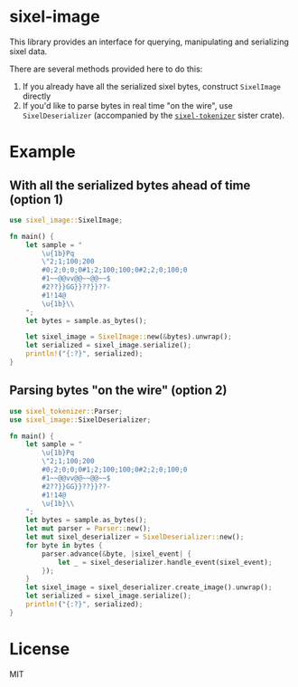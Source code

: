 # sixel-image

This library provides an interface for querying, manipulating and serializing sixel data.

There are several methods provided here to do this:

1. If you already have all the serialized sixel bytes, construct `SixelImage` directly
2. If you'd like to parse bytes in real time "on the wire", use `SixelDeserializer` (accompanied by the [`sixel-tokenizer`](https://github.com/zellij-org/sixel-tokenizer) sister crate).

# Example

## With all the serialized bytes ahead of time (option 1)
```rust
use sixel_image::SixelImage;

fn main() {
    let sample = "
        \u{1b}Pq
        \"2;1;100;200
        #0;2;0;0;0#1;2;100;100;0#2;2;0;100;0
        #1~~@@vv@@~~@@~~$
        #2??}}GG}}??}}??-
        #1!14@
        \u{1b}\\
    ";
    let bytes = sample.as_bytes();

    let sixel_image = SixelImage::new(&bytes).unwrap();
    let serialized = sixel_image.serialize();
    println!("{:?}", serialized);
}
```

## Parsing bytes "on the wire" (option 2)
```rust
use sixel_tokenizer::Parser;
use sixel_image::SixelDeserializer;

fn main() {
    let sample = "
        \u{1b}Pq
        \"2;1;100;200
        #0;2;0;0;0#1;2;100;100;0#2;2;0;100;0
        #1~~@@vv@@~~@@~~$
        #2??}}GG}}??}}??-
        #1!14@
        \u{1b}\\
    ";
    let bytes = sample.as_bytes();
    let mut parser = Parser::new();
    let mut sixel_deserializer = SixelDeserializer::new();
    for byte in bytes {
        parser.advance(&byte, |sixel_event| {
            let _ = sixel_deserializer.handle_event(sixel_event);
        });
    }
    let sixel_image = sixel_deserializer.create_image().unwrap();
    let serialized = sixel_image.serialize();
    println!("{:?}", serialized);
}
```

# License
MIT
